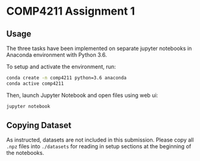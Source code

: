 # COMP4211 Assignment 1

## Usage

The three tasks have been implemented on separate jupyter notebooks in Anaconda environment with Python 3.6.

To setup and activate the environment, run:

```sh
conda create -n comp4211 python=3.6 anaconda
conda active comp4211
```

Then, launch Jupyter Notebook and open files using web ui:

```sh
jupyter notebook
```

## Copying Dataset

As instructed, datasets are not included in this submission. Please copy all `.npz` files into `./datasets` for reading in setup sections at the beginning of the notebooks.
